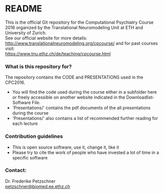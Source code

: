 # README #

This is the official Git repository for the Computational Psychiatry Course 2016 organized by the Translational Neuromodeling Unit at ETH and University of Zurich.   
See our official website for more details:   
http://www.translationalneuromodeling.org/cpcourse/
and for past courses visit:   
https://www.tnu.ethz.ch/de/teaching/cpcourse.html

### What is this repository for? ###

The repository contains the CODE and PRESENTATIONS used in the CPC2016.

* You will find the code used during the course either in a subfolder here or freely accessible on another website indicated in the Downloadlist-Software File.
* 'Presentations/' contains the pdf documents of the all presentations during the course
* 'Presentations/' also contains a list of recommended further reading for each lecture


### Contribution guidelines ###

* This is open source software, use it, change it, like it
* Please try to cite the work of people who have invested a lot of time in a specific software

### Contact:
Dr. Frederike Petzschner  
petzschner@biomed.ee.ethz.ch